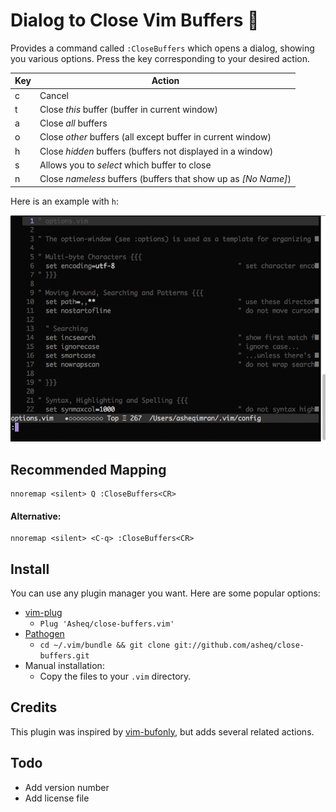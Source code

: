 # Dialog to Close Vim Buffers 📖

Provides a command called `:CloseBuffers` which opens a dialog, showing you various options. Press the key corresponding to your desired action.
<table>
    <thead>
        <th>Key</th>
        <th>Action</th>
    </thead>
    <tbody>
    <tr>
        <td>c</td>
        <td>Cancel</td>
    </tr>
    <tr>
        <td>t</td>
        <td>Close <i>this</i> buffer (buffer in current window)</td>
    </tr>
    <tr>
        <td>a</td>
        <td>Close <i>all</i> buffers</td>
    </tr>
    <tr>
        <td>o</td>
        <td>Close <i>other</i> buffers (all except buffer in current window)</td>
    </tr>
    <tr>
        <td>h</td>
        <td>Close <i>hidden</i> buffers (buffers not displayed in a window)</td>
    </tr>
    <tr>
        <td>s</td>
        <td>Allows you to <i>select</i> which buffer to close</td>
    </tr>
    <tr>
        <td>n</td>
        <td>Close <i>nameless</i> buffers (buffers that show up as <i>[No Name]</i>)</td>
    </tr>
    </tbody>
</table>

Here is an example with `h`:

![Screenshot](/doc/screencapture.gif?raw=true)

## Recommended Mapping

    nnoremap <silent> Q :CloseBuffers<CR>

#### Alternative:

    nnoremap <silent> <C-q> :CloseBuffers<CR>
## Install
You can use any plugin manager you want. Here are some popular options:

- [vim-plug](https://github.com/junegunn/vim-plug)
  - `Plug 'Asheq/close-buffers.vim'`
- [Pathogen](https://github.com/tpope/vim-pathogen)
  - `cd ~/.vim/bundle && git clone git://github.com/asheq/close-buffers.git`
- Manual installation:
  - Copy the files to your `.vim` directory.

## Credits

This plugin was inspired by [vim-bufonly](https://github.com/schickling/vim-bufonly), but adds
several related actions.

## Todo

- Add version number
- Add license file
